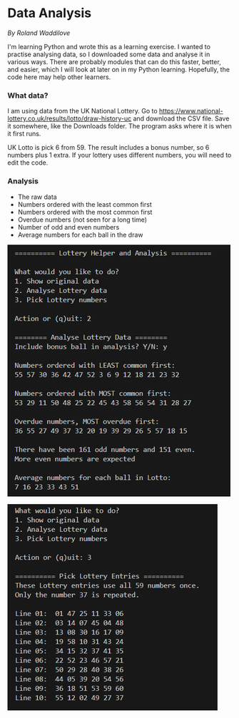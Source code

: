 # Data Analysis

*By Roland Waddilove*

I'm learning Python and wrote this as a learning exercise. I wanted to practise analysing data, so I downloaded some data and analyse it in various ways.
There are probably modules that can do this faster, better, and easier, which I will look at later on in my Python learning. Hopefully, the code here may help other learners.

### What data?

I am using data from the UK National Lottery. Go to https://www.national-lottery.co.uk/results/lotto/draw-history-uc and download the CSV file.
Save it somewhere, like the Downloads folder. The program asks where it is when it first runs.

UK Lotto is pick 6 from 59. The result includes a bonus number, so 6 numbers plus 1 extra. If your lottery uses different numbers, you will need to edit the code.

### Analysis

* The raw data
* Numbers ordered with the least common first
* Numbers ordered with the most common first
* Overdue numbers (not seen for a long time)
* Number of odd and even numbers
* Average numbers for each ball in the draw

![Screenshot of Data Analysis](https://github.com/rwaddilove/data-analysis/blob/main/data-analysis-1.webp)

![Screenshot of Data Analysis](https://github.com/rwaddilove/data-analysis/blob/main/data-analysis-2.webp)
